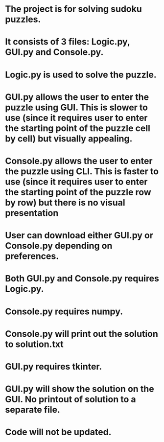 # The project is for solving sudoku puzzles.
# It consists of 3 files: Logic.py, GUI.py and Console.py.
# Logic.py is used to solve the puzzle. 
# GUI.py allows the user to enter the puzzle using GUI. This is slower to use (since it requires user to enter the starting point of the puzzle cell by cell) but visually appealing.
# Console.py allows the user to enter the puzzle using CLI. This is faster to use (since it requires user to enter the starting point of the puzzle row by row) but there is no visual presentation
# User can download either GUI.py or Console.py depending on preferences.
# Both GUI.py and Console.py requires Logic.py.
# Console.py requires numpy.
# Console.py will print out the solution to solution.txt
# GUI.py requires tkinter.
# GUI.py will show the solution on the GUI. No printout of solution to a separate file.
# Code will not be updated.
